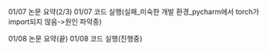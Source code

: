 01/07 논문 요약(2/3)
01/07 코드 실행(실패_미숙한 개발 환경_pycharm에서 torch가 import되지 않음->원인 파악중)

01/08 논문 요약(끝)
01/08 코드 실행(진행중)
